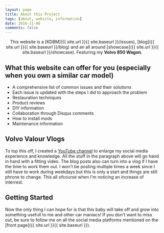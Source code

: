 ```yaml
---
layout: page
title: About this Project
tags: [about, website, information]
date: 2016-11-08
comments: false
---
```

    
<center>This website is a [KDBM]({{ site.url }}{{ site.baseurl }}/issues), [blog]({{ site.url }}{{ site.baseurl }}/blog) and an all around [showcase]({{ site.url }}{{ site.baseurl }}/showcase). Featuring my <b>Volvo 850 Wagon</b>.</center>

## What this website can offer for you (especially when you own a similar car model)
* A comprehensive list of common issues and their solutions
* Each issue is updated with the steps I did to approach the problem
* Restauration techniques
* Product reviews
* DIY information
* Collaboration through Disqus comments
* How to install mods
* Maintenance information

## Volvo Valour Vlogs
To top this off, I created a [YouTube channel](https://www.youtube.com/channel/UCRtdHn14S8pudL77Mb-hznQ) to enlarge my social media experience and knowledge. 
All the stuff in the paragraph above will go hand in hand with a fitting video.
The blog posts also can turn into a vlog if I have the time to work them out.
I won't be posting multiple times a week since I still have to work during weekdays but this is only a start and things are still phrone to change.
This all ofcourse when I'm noticing an increase of interrest.

## Getting Started

Now the only thing I can hope for is that this baby will take off and grow into something usefull to me and other car maniacs!
If you don't want to miss out, be sure to follow me on all the social media platforms mentioned on the [front page]({{ site.url }}{{ site.baseurl }}).